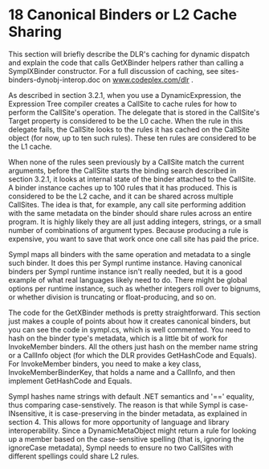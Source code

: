 # 18 Canonical Binders or L2 Cache Sharing

This section will briefly describe the DLR's caching for dynamic dispatch and explain the code that calls GetXBinder helpers rather than calling a SymplXBinder constructor. For a full discussion of caching, see sites-binders-dynobj-interop.doc on www.codeplex.com/dlr .

As described in section 3.2.1, when you use a DynamicExpression, the Expression Tree compiler creates a CallSite to cache rules for how to perform the CallSite's operation. The delegate that is stored in the CallSite's Target property is considered to be the L0 cache. When the rule in this delegate fails, the CallSite looks to the rules it has cached on the CallSite object (for now, up to ten such rules). These ten rules are considered to be the L1 cache.

When none of the rules seen previously by a CallSite match the current arguments, before the CallSite starts the binding search described in section 3.2.1, it looks at internal state of the binder attached to the CallSite. A binder instance caches up to 100 rules that it has produced. This is considered to be the L2 cache, and it can be shared across multiple CallSites. The idea is that, for example, any call site performing addition with the same metadata on the binder should share rules across an entire program. It is highly likely they are all just adding integers, strings, or a small number of combinations of argument types. Because producing a rule is expensive, you want to save that work once one call site has paid the price.

Sympl maps all binders with the same operation and metadata to a single such binder. It does this per Sympl runtime instance. Having canonical binders per Sympl runtime instance isn't really needed, but it is a good example of what real languages likely need to do. There might be global options per runtime instance, such as whether integers roll over to bignums, or whether division is truncating or float-producing, and so on.

The code for the GetXBinder methods is pretty straightforward. This section just makes a couple of points about how it creates canonical binders, but you can see the code in sympl.cs, which is well commented. You need to hash on the binder type's metadata, which is a little bit of work for InvokeMember binders. All the others just hash on the member name string or a CallInfo object (for which the DLR provides GetHashCode and Equals). For InvokeMember binders, you need to make a key class, InvokeMemberBinderKey, that holds a name and a CallInfo, and then implement GetHashCode and Equals.

Sympl hashes name strings with default .NET semantics and '==' equality, thus comparing case-senstively. The reason is that while Sympl is case-INsensitive, it is case-preserving in the binder metadata, as explained in section 4. This allows for more opportunity of language and library interoperability. Since a DynamicMetaObject might return a rule for looking up a member based on the case-sensitive spelling (that is, ignoring the ignoreCase metadata), Sympl needs to ensure no two CallSites with different spellings could share L2 rules.
